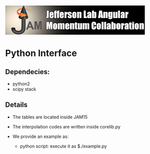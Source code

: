 [![jamlogo](../gallery/jam.jpg)](http://www.jlab.org/jam)

# Python Interface

## Dependecies:

- python2 
- scipy stack 

## Details

- The tables are located inside JAM15
- The interpolation codes are written inside corelib.py
- We provide an example as:

  - python script:  execute it as $./example.py

 

